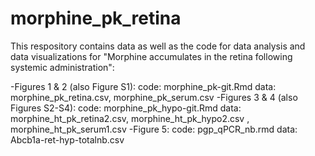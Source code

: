 # morphine_pk_retina
This respository contains data as well as the code for data analysis and data visualizations for "Morphine accumulates in the retina following systemic administration":

-Figures 1 & 2 (also Figure S1): 
  code: morphine_pk-git.Rmd
  data: morphine_pk_retina.csv, morphine_pk_serum.csv
-Figures 3 & 4 (also Figures S2-S4):
  code: morphine_pk_hypo-git.Rmd
  data: morphine_ht_pk_retina2.csv,  morphine_ht_pk_hypo2.csv , morphine_ht_pk_serum1.csv
-Figure 5: 
  code: pgp_qPCR_nb.rmd
  data: Abcb1a-ret-hyp-totalnb.csv
